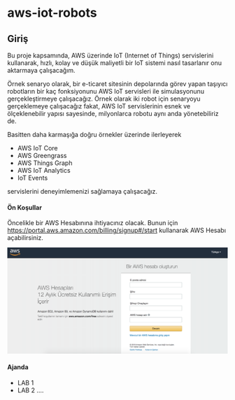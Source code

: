 # aws-iot-robots

## Giriş

Bu proje kapsamında, AWS üzerinde IoT (Internet of Things) servislerini kullanarak, hızlı, kolay ve düşük maliyetli bir IoT sistemi nasıl tasarlanır onu aktarmaya çalışacağım.

Örnek senaryo olarak, bir e-ticaret sitesinin depolarında görev yapan taşıyıcı robotların bir kaç fonksiyonunu AWS IoT servisleri ile simulasyonunu gerçekleştirmeye çalışacağız. Örnek olarak iki robot için senaryoyu gerçeklemeye çalışacağız fakat, AWS IoT servislerinin esnek ve ölçeklenebilir yapısı sayesinde, milyonlarca robotu aynı anda yönetebiliriz de. 

Basitten daha karmaşığa doğru örnekler üzerinde ilerleyerek 

- AWS IoT Core
- AWS Greengrass
- AWS Things Graph
- AWS IoT Analytics
- IoT Events

servislerini deneyimlemenizi sağlamaya çalışacağız.


#### Ön Koşullar

Öncelikle bir AWS Hesabınına ihtiyacınız olacak. Bunun için https://portal.aws.amazon.com/billing/signup#/start kullanarak AWS Hesabı açabilirsiniz.


![alt text](https://github.com/halilbahadir/aws-iot-robots/blob/master/aws-hesap-olusturma-ekrani.png)


#### Ajanda

* LAB 1
* LAB 2
....
